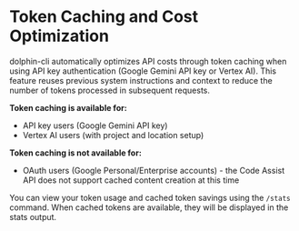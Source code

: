 # Token Caching and Cost Optimization

dolphin-cli automatically optimizes API costs through token caching when using API key authentication (Google Gemini API key or Vertex AI). This feature reuses previous system instructions and context to reduce the number of tokens processed in subsequent requests.

**Token caching is available for:**

- API key users (Google Gemini API key)
- Vertex AI users (with project and location setup)

**Token caching is not available for:**

- OAuth users (Google Personal/Enterprise accounts) - the Code Assist API does not support cached content creation at this time

You can view your token usage and cached token savings using the `/stats` command. When cached tokens are available, they will be displayed in the stats output.
